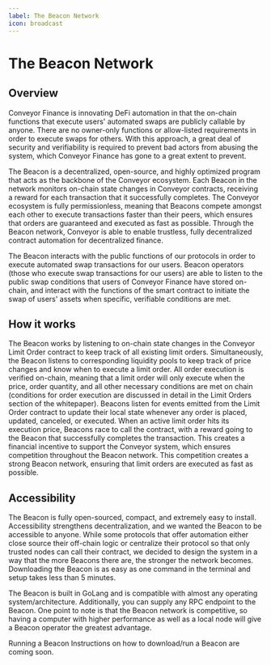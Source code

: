 ```yaml
---
label: The Beacon Network
icon: broadcast
---
```

# The Beacon Network

## Overview

Conveyor Finance is innovating DeFi automation in that the on-chain functions that execute users' automated swaps are publicly callable by anyone. There are no owner-only functions or allow-listed requirements in order to execute swaps for others. With this approach, a great deal of security and verifiability is required to prevent bad actors from abusing the system, which Conveyor Finance has gone to a great extent to prevent.

The Beacon is a decentralized, open-source, and highly optimized program that acts as the backbone of the Conveyor ecosystem. Each Beacon in the network monitors on-chain state changes in Conveyor contracts, receiving a reward for each transaction that it successfully completes. The Conveyor ecosystem is fully permissionless, meaning that Beacons compete amongst each other to execute transactions faster than their peers, which ensures that orders are guaranteed and executed as fast as possible. Through the Beacon network, Conveyor is able to enable trustless, fully decentralized contract automation for decentralized finance.

The Beacon interacts with the public functions of our protocols in order to execute automated swap transactions for our users. Beacon operators (those who execute swap transactions for our users) are able to listen to the public swap conditions that users of Conveyor Finance have stored on-chain, and interact with the functions of the smart contract to initiate the swap of users' assets when specific, verifiable conditions are met.

## How it works
The Beacon works by listening to on-chain state changes in the Conveyor Limit Order contract to keep track of all existing limit orders. Simultaneously, the Beacon listens to corresponding liquidity pools to keep track of price changes and know when to execute a limit order. All order execution is verified on-chain, meaning that a limit order will only execute when the price, order quantity, and all other necessary conditions are met on chain (conditions for order execution are discussed in detail in the Limit Orders section of the whitepaper). Beacons listen for events emitted from the Limit Order contract to update their local state whenever any order is placed, updated, canceled, or executed. When an active limit order hits its execution price, Beacons race to call the contract, with a reward going to the Beacon that successfully completes the transaction. This creates a financial incentive to support the Conveyor system, which ensures competition throughout the Beacon network. This competition creates a strong Beacon network, ensuring that limit orders are executed as fast as possible.

## Accessibility
The Beacon is fully open-sourced, compact, and extremely easy to install. Accessibility strengthens decentralization, and we wanted the Beacon to be accessible to anyone. While some protocols that offer automation either close source their off-chain logic or centralize their protocol so that only trusted nodes can call their contract, we decided to design the system in a way that the more Beacons there are, the stronger the network becomes.
Downloading the Beacon is as easy as one command in the terminal and setup takes less than 5 minutes.

The Beacon is built in GoLang and is compatible with almost any operating system/architecture. Additionally, you can supply any RPC endpoint to the Beacon. One point to note is that the Beacon network is competitive, so having a computer with higher performance as well as a local node will give a Beacon operator the greatest advantage.

Running a Beacon 
Instructions on how to download/run a Beacon are coming soon.